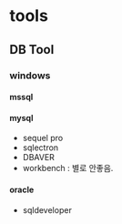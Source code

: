 # tools



## DB Tool

### windows

#### mssql

#### mysql

* sequel pro
* sqlectron
* DBAVER
* workbench : 별로 안좋음.

#### oracle

* sqldeveloper

